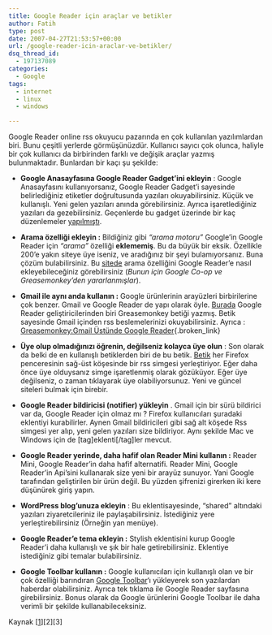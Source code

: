 ```yaml
---
title: Google Reader için araçlar ve betikler
author: Fatih
type: post
date: 2007-04-27T21:53:57+00:00
url: /google-reader-icin-araclar-ve-betikler/
dsq_thread_id:
  - 197137089
categories:
  - Google
tags:
  - internet
  - linux
  - windows

---
```

Google Reader online rss okuyucu pazarında en çok kullanılan yazılımlardan biri. Bunu çeşitli yerlerde görmüşünüzdür. Kullanıcı sayıcı çok olunca, haliyle bir çok kullanıcı da birbirinden farklı ve değişik araçlar yazmış bulunmaktadır. Bunlardan bir kaçı şu şekilde:

  * **Google Anasayfasına Google Reader Gadget&#8217;ini ekleyin** : Google Anasayfasını kullanıyorsanız, Google Reader Gadget&#8217;i sayesinde belirlediğiniz etiketler doğrultusunda yazıları okuyabilirsiniz. Küçük ve kullanışlı. Yeni gelen yazıları anında görebilirsiniz. Ayrıca işaretlediğiniz yazıları da gezebilirsiniz. Geçenlerde bu gadget üzerinde bir kaç düzenlemeler [yapılmıştı][1].
  * **Arama özelliği ekleyin :** Bildiğiniz gibi _&#8220;arama motoru&#8221;_ Google&#8217;in Google Reader için _&#8220;arama&#8221;_ özelliği **eklememiş**. Bu da büyük bir eksik. Özellikle 200&#8217;e yakın siteye üye iseniz, ve aradığınız bir şeyi bulamıyorsanız. Buna çözüm bulabilirsiniz. Bu [sitede][2] arama özelliğini Google Reader&#8217;e nasıl ekleyebileceğiniz görebilirsiniz (_Bunun için Google Co-op ve Greasemonkey&#8217;den yararlanmışlar_).<!--more-->

  * **Gmail ile aynı anda kullanın :** Google ürünlerinin arayüzleri birbirilerine çok benzer. Gmail ve Google Reader de yapı olarak öyle. [Burada][3] Google Reader geliştiricilerinden biri Greasemonkey betiği yazmış. Betik sayesinde Gmail içinden rss beslemelerinizi okuyabilirsiniz. Ayrıca : [Greasemonkey:Gmail Üstünde Google Reader][4]{.broken_link}
  * **Üye olup olmadığınızı öğrenin, değilseniz kolayca üye olun** : Son olarak da belki de en kullanışlı betiklerden biri de bu betik. [Betik][5] her Firefox penceresinin sağ-üst köşesinde bir rss simgesi yerleştiriyor. Eğer daha önce üye olduysanız simge işaretlenmiş olarak gözüküyor. Eğer üye değilseniz, o zaman tıklayarak üye olabiliyorsunuz. Yeni ve güncel siteleri bulmak için birebir.
  * **Google Reader bildiricisi (notifier) yükleyin** . Gmail için bir sürü bildirici var da, Google Reader için olmaz mı ? Firefox kullanıcıları şuradaki eklentiyi kurabilirler. Aynen Gmail bildiricileri gibi sağ alt köşede Rss simgesi yer alıp, yeni gelen yazıları size bildiriyor. Aynı şekilde Mac ve Windows için de [tag]eklenti[/tag]ler mevcut.
  * **Google Reader yerinde, daha hafif olan Reader Mini kullanın :** Reader Mini, Google Reader&#8217;in daha hafif alternatifi. Reader Mini, Google Reader&#8217;in Api&#8217;sini kullanarak size yeni bir arayüz sunuyor. Yani Google tarafından geliştirilen bir ürün değil. Bu yüzden şifrenizi girerken iki kere düşünürek giriş yapın.
  * **WordPress blog&#8217;unuza ekleyin** : Bu eklentisayesinde, &#8220;shared&#8221; altındaki yazıları ziyaretcileriniz ile paylaşabilirsiniz. İstediğiniz yere yerleştirebilirsiniz (Örneğin yan menüye).
  * **Google Reader&#8217;e tema ekleyin :** Stylish eklentisini kurup Google Reader&#8217;i daha kullanışlı ve şık bir hale getirebilirsiniz. Eklentiye istediğiniz gibi temalar bulabilirsiniz.
  * **Google Toolbar kullanın :** Google kullanıcıları için kullanışlı olan ve bir çok özelliği barındıran [Google Toolbar][6]&#8216;ı yükleyerek son yazılardan haberdar olabilirsiniz. Ayrıca tek tıklama ile Google Reader sayfasına girebilirsiniz. Bonus olarak da Google ürünlerini Google Toolbar ile daha verimli bir şekilde kullanabileceksiniz.

Kaynak [[1][7]]\[2\]\[3\]

 [1]: https://googlereader.blogspot.com/2007/04/go-go-reader-gadget.html
 [2]: https://googlesystem.blogspot.com/2006/12/how-to-add-search-to-google-reader.html
 [3]: https://persistent.info/archives/2006/10/13/google-reader-redux
 [4]: https://www.murekkep.org/google-chrome-ve-tarayici-piyasasi-572
 [5]: https://persistent.info/archives/2006/05/06/google-reader-subscribe
 [6]: https://toolbar.google.com/
 [7]: https://www.lifehacker.com/software/google-reader/hack-attack-getting-good-with-google-reader-233712.php